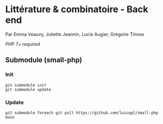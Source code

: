 # Littérature & combinatoire - Back end

Par Emma Veauvy, Juliette Jeannin, Lucie Augier, Grégoire Tinnes

*PHP 7+ required*

## Submodule (small-php)
### Init
```
git submodule init
git submodule update
```
### Update
```
git submodule foreach git pull https://github.com/loicqql/small-php main
```
